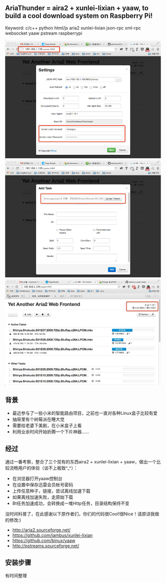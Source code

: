 AriaThunder = aira2 + xunlei-lixian + yaaw, to build a cool download system on Raspberry Pi!
----------


Keyword: c/c++ python html/js aria2 xunlei-lixian json-rpc xml-rpc websocket yaaw pstream raspberrypi

![Alt text](/test/1.png)
![Alt text](/test/2.png)
![Alt text](/test/3.jpg)

背景
----------

* 最近参与了一些小米的智能路由项目，之前也一直对各种Linux盒子比较有爱
* 抽屉里有个树莓派在睡大觉
* 需要给老婆下美剧，在小米盒子上看
* 利用业余时间开始折腾一个下片神器……

经过
----------

通过一番考察，整合了三个现有的东西aira2 + xunlei-lixian + yaaw，做出一个比较流畅用户的体验（谈不上极致^_^）：
* 在浏览器打开yaaw控制台
* 在设置中保存迅雷会员帐号密码
* 上传任意种子，链接，尝试离线加速下载
* 如果离线加速失败，走原始下载
* Bt任务加速成功，会转换成一堆Http任务，目录结构保持不变

没时间科普了，在此感谢以下原作者们，你们的代码很Cool!很Nice！请原谅我做的修改:)

* http://aria2.sourceforge.net/
* https://github.com/iambus/xunlei-lixian
* https://github.com/binux/yaaw
* http://pstreams.sourceforge.net/

安装步骤
----------

有时间整理

